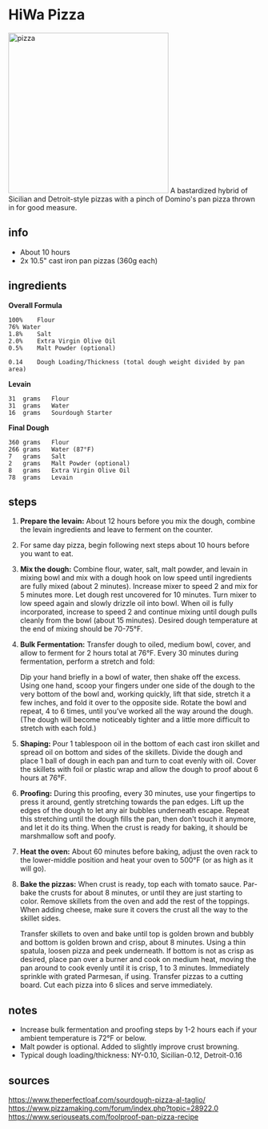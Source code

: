 # HiWa Pizza
<img src="https://seattlemag.com/sites/default/files/field/image/1-3.jpg" alt="pizza" width="320"/>
A bastardized hybrid of Sicilian and Detroit-style pizzas with a pinch of Domino's pan pizza thrown in for good measure.

## info
* About 10 hours
* 2x	10.5" cast iron pan pizzas (360g each)

## ingredients
**Overall Formula**
```
100%	Flour
76%	Water
1.8%	Salt
2.0%	Extra Virgin Olive Oil
0.5%	Malt Powder (optional)

0.14	Dough Loading/Thickness (total dough weight divided by pan area)
```
**Levain**
```
31	grams	Flour
31	grams	Water
16	grams	Sourdough Starter
```
**Final Dough**
```
360	grams	Flour
266	grams	Water (87°F)
7	grams	Salt
2	grams	Malt Powder (optional)
8	grams	Extra Virgin Olive Oil
78	grams	Levain
```

## steps
1. **Prepare the levain:** About 12 hours before you mix the dough, combine the levain ingredients and leave to ferment on the counter.

2. For same day pizza, begin following next steps about 10 hours before you want to eat.

3. **Mix the dough:** Combine flour, water, salt, malt powder, and levain in mixing bowl and mix with a dough hook on low speed until ingredients are fully mixed (about 2 minutes). Increase mixer to speed 2 and mix for 5 minutes more. Let dough rest uncovered for 10 minutes. Turn mixer to low speed again and slowly drizzle oil into bowl. When oil is fully incorporated, increase to speed 2 and continue mixing until dough pulls cleanly from the bowl (about 15 minutes). Desired dough temperature at the end of mixing should be 70-75°F.

4. **Bulk Fermentation:** Transfer dough to oiled, medium bowl, cover, and allow to ferment for 2 hours total at 76°F. Every 30 minutes during fermentation, perform a stretch and fold:

	Dip your hand briefly in a bowl of water, then shake off the excess. Using one hand, scoop your fingers under one side of the dough to the very bottom of the bowl and, working quickly, lift that side, stretch it a few inches, and fold it over to the opposite side. Rotate the bowl and repeat, 4 to 6 times, until you’ve worked all the way around the dough. (The dough will become noticeably tighter and a little more difficult to stretch with each fold.)

5. **Shaping:** Pour 1 tablespoon oil in the bottom of each cast iron skillet and spread oil on bottom and sides of the skillets. Divide the dough and place 1 ball of dough in each pan and turn to coat evenly with oil. Cover the skillets with foil or plastic wrap and allow the dough to proof about 6 hours at 76°F.

6. **Proofing:** During this proofing, every 30 minutes, use your fingertips to press it around, gently stretching towards the pan edges. Lift up the edges of the dough to let any air bubbles underneath escape. Repeat this stretching until the dough fills the pan, then don't touch it anymore, and let it do its thing. When the crust is ready for baking, it should be marshmallow soft and poofy.

7. **Heat the oven:** About 60 minutes before baking, adjust the oven rack to the lower-middle position and heat your oven to 500°F (or as high as it will go).

8. **Bake the pizzas:** When crust is ready, top each with tomato sauce. Par-bake the crusts for about 8 minutes, or until they are just starting to color. Remove skillets from the oven and add the rest of the toppings. When adding cheese, make sure it covers the crust all the way to the skillet sides.

	Transfer skillets to oven and bake until top is golden brown and bubbly and bottom is golden brown and crisp, about 8 minutes. Using a thin spatula, loosen pizza and peek underneath. If bottom is not as crisp as desired, place pan over a burner and cook on medium heat, moving the pan around to cook evenly until it is crisp, 1 to 3 minutes. Immediately sprinkle with grated Parmesan, if using. Transfer pizzas to a cutting board. Cut each pizza into 6 slices and serve immediately.

## notes
* Increase bulk fermentation and proofing steps by 1-2 hours each if your ambient temperature is 72°F or below.
* Malt powder is optional. Added to slightly improve crust browning.
* Typical dough loading/thickness: NY-0.10, Sicilian-0.12, Detroit-0.16

## sources
https://www.theperfectloaf.com/sourdough-pizza-al-taglio/  
https://www.pizzamaking.com/forum/index.php?topic=28922.0  
https://www.seriouseats.com/foolproof-pan-pizza-recipe  
